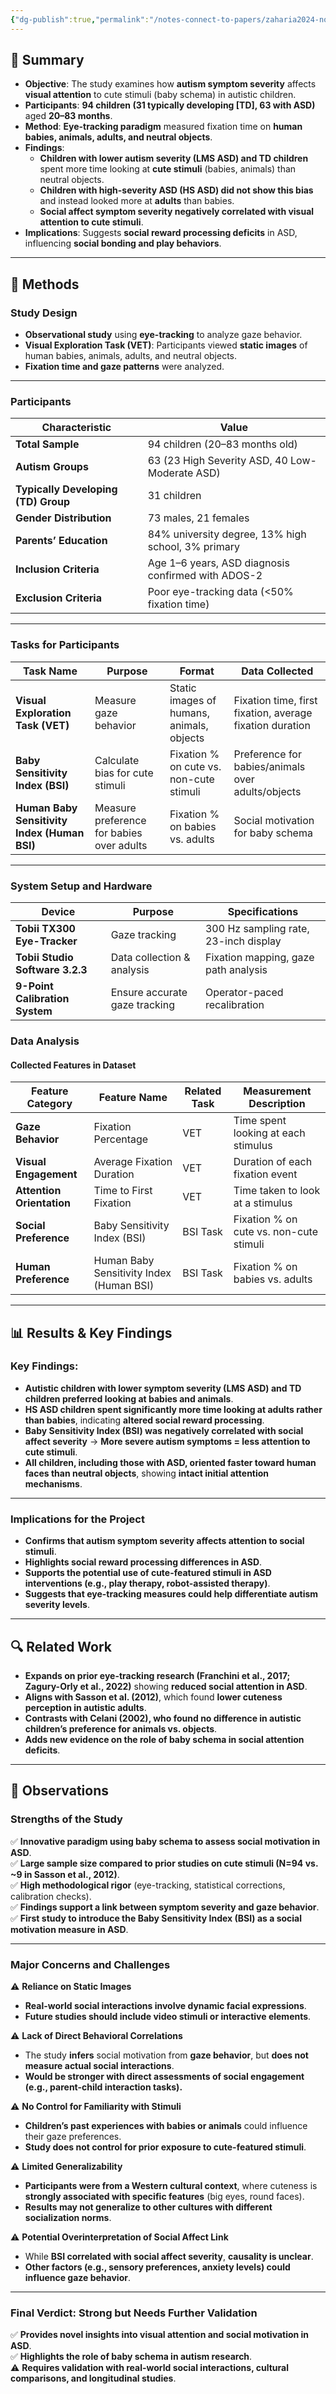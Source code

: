 ```yaml
---
{"dg-publish":true,"permalink":"/notes-connect-to-papers/zaharia2024-notes/"}
---
```






## 📌 Summary

- **Objective**: The study examines how **autism symptom severity** affects **visual attention** to cute stimuli (baby schema) in autistic children.
- **Participants**: **94 children (31 typically developing [TD], 63 with ASD)** aged **20–83 months**.
- **Method**: **Eye-tracking paradigm** measured fixation time on **human babies, animals, adults, and neutral objects**.
- **Findings**:
    - **Children with lower autism severity (LMS ASD) and TD children** spent more time looking at **cute stimuli** (babies, animals) than neutral objects.
    - **Children with high-severity ASD (HS ASD) did not show this bias** and instead looked more at **adults** than babies.
    - **Social affect symptom severity negatively correlated with visual attention to cute stimuli**.
- **Implications**: Suggests **social reward processing deficits** in ASD, influencing **social bonding and play behaviors**.

---

## 🔬 Methods

### Study Design

- **Observational study** using **eye-tracking** to analyze gaze behavior.
- **Visual Exploration Task (VET)**: Participants viewed **static images** of human babies, animals, adults, and neutral objects.
- **Fixation time and gaze patterns** were analyzed.

---

### Participants

| Characteristic       | Value |
|---------------------|--------------------------------|
| **Total Sample**    | 94 children (20–83 months old) |
| **Autism Groups**   | 63 (23 High Severity ASD, 40 Low-Moderate ASD) |
| **Typically Developing (TD) Group** | 31 children |
| **Gender Distribution** | 73 males, 21 females |
| **Parents’ Education** | 84% university degree, 13% high school, 3% primary |
| **Inclusion Criteria** | Age 1–6 years, ASD diagnosis confirmed with ADOS-2 |
| **Exclusion Criteria** | Poor eye-tracking data (<50% fixation time) |


---

### Tasks for Participants

| Task Name                | Purpose                                    | Format                        | Data Collected |
|--------------------------|--------------------------------|-------------------------|----------------------------|
| **Visual Exploration Task (VET)** | Measure gaze behavior | Static images of humans, animals, objects | Fixation time, first fixation, average fixation duration |
| **Baby Sensitivity Index (BSI)** | Calculate bias for cute stimuli | Fixation % on cute vs. non-cute stimuli | Preference for babies/animals over adults/objects |
| **Human Baby Sensitivity Index (Human BSI)** | Measure preference for babies over adults | Fixation % on babies vs. adults | Social motivation for baby schema |

---

### System Setup and Hardware

| Device | Purpose | Specifications |
|--------|---------|------------------|
| **Tobii TX300 Eye-Tracker** | Gaze tracking | 300 Hz sampling rate, 23-inch display |
| **Tobii Studio Software 3.2.3** | Data collection & analysis | Fixation mapping, gaze path analysis |
| **9-Point Calibration System** | Ensure accurate gaze tracking | Operator-paced recalibration |


### Data Analysis

#### Collected Features in Dataset

| Feature Category          | Feature Name              | Related Task | Measurement Description |
|--------------------------|----------------------|-------------|--------------------------|
| **Gaze Behavior**     | Fixation Percentage    | VET | Time spent looking at each stimulus |
| **Visual Engagement** | Average Fixation Duration | VET | Duration of each fixation event |
| **Attention Orientation** | Time to First Fixation | VET | Time taken to look at a stimulus |
| **Social Preference** | Baby Sensitivity Index (BSI) | BSI Task | Fixation % on cute vs. non-cute stimuli |
| **Human Preference** | Human Baby Sensitivity Index (Human BSI) | BSI Task | Fixation % on babies vs. adults |


---

## 📊 Results & Key Findings

### Key Findings:

- **Autistic children with lower symptom severity (LMS ASD) and TD children preferred looking at babies and animals**.
- **HS ASD children spent significantly more time looking at adults rather than babies**, indicating **altered social reward processing**.
- **Baby Sensitivity Index (BSI) was negatively correlated with social affect severity** → **More severe autism symptoms = less attention to cute stimuli**.
- **All children, including those with ASD, oriented faster toward human faces than neutral objects**, showing **intact initial attention mechanisms**.

---

### Implications for the Project

- **Confirms that autism symptom severity affects attention to social stimuli**.
- **Highlights social reward processing differences in ASD**.
- **Supports the potential use of cute-featured stimuli in ASD interventions (e.g., play therapy, robot-assisted therapy)**.
- **Suggests that eye-tracking measures could help differentiate autism severity levels**.

---

## 🔍 Related Work

- **Expands on prior eye-tracking research (Franchini et al., 2017; Zagury-Orly et al., 2022)** showing **reduced social attention in ASD**.
- **Aligns with Sasson et al. (2012)**, which found **lower cuteness perception in autistic adults**.
- **Contrasts with Celani (2002), who found no difference in autistic children’s preference for animals vs. objects**.
- **Adds new evidence on the role of baby schema in social attention deficits**.

---

## 📝 Observations

### Strengths of the Study

✅ **Innovative paradigm using baby schema to assess social motivation in ASD**.  
✅ **Large sample size compared to prior studies on cute stimuli (N=94 vs. ~9 in Sasson et al., 2012)**.  
✅ **High methodological rigor** (eye-tracking, statistical corrections, calibration checks).  
✅ **Findings support a link between symptom severity and gaze behavior**.  
✅ **First study to introduce the Baby Sensitivity Index (BSI) as a social motivation measure in ASD**.

---

### Major Concerns and Challenges

⚠ **Reliance on Static Images**

- **Real-world social interactions involve dynamic facial expressions**.
- **Future studies should include video stimuli or interactive elements**.

⚠ **Lack of Direct Behavioral Correlations**

- The study **infers** social motivation from **gaze behavior**, but **does not measure actual social interactions**.
- **Would be stronger with direct assessments of social engagement (e.g., parent-child interaction tasks).**

⚠ **No Control for Familiarity with Stimuli**

- **Children’s past experiences with babies or animals** could influence their gaze preferences.
- **Study does not control for prior exposure to cute-featured stimuli**.

⚠ **Limited Generalizability**

- **Participants were from a Western cultural context**, where cuteness is **strongly associated with specific features** (big eyes, round faces).
- **Results may not generalize to other cultures with different socialization norms**.

⚠ **Potential Overinterpretation of Social Affect Link**

- While **BSI correlated with social affect severity**, **causality is unclear**.
- **Other factors (e.g., sensory preferences, anxiety levels) could influence gaze behavior**.

---

### Final Verdict: Strong but Needs Further Validation

✅ **Provides novel insights into visual attention and social motivation in ASD**.  
✅ **Highlights the role of baby schema in autism research**.  
⚠ **Requires validation with real-world social interactions, cultural comparisons, and longitudinal studies**.